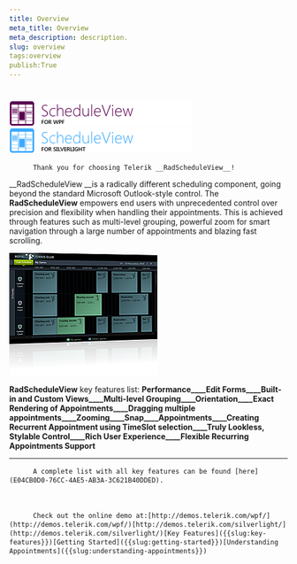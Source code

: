 ```yaml
---
title: Overview
meta_title: Overview
meta_description: description.
slug: overview
tags:overview
publish:True
---
```



# 

![RadScheduleView Logo](images/scheduleview_logo.png)![RadScheduleView Logo](images/scheduleview_silverlight_logo.png)


          Thank you for choosing Telerik __RadScheduleView__!
        

__RadScheduleView __is a radically different scheduling component, going beyond the standard Microsoft Outlook-style control. The __RadScheduleView__ empowers end users with unprecedented control over precision and flexibility when handling their appointments. This is achieved through features such as multi-level grouping, powerful zoom for smart navigation through a large number of appointments and blazing fast scrolling.
        

![](images/scheduleview_overview_030.png.png)

__RadScheduleView__ key features list:
        __Performance____Edit Forms____Built-in and Custom Views____Multi-level Grouping____Orientation____Exact Rendering of Appointments____Dragging multiple appointments____Zooming____Snap____Appointments____Creating Recurrent Appointment using TimeSlot selection____Truly Lookless, Stylable Control____Rich User Experience____Flexible Recurring Appointments Support__

____


          A complete list with all key features can be found [here](E04CB0D0-76CC-4AE5-AB3A-3C621B40DDED).
        


          Check out the online demo at:[http://demos.telerik.com/wpf/](http://demos.telerik.com/wpf/)[http://demos.telerik.com/silverlight/](http://demos.telerik.com/silverlight/)[Key Features]({{slug:key-features}})[Getting Started]({{slug:getting-started}})[Understanding Appointments]({{slug:understanding-appointments}})
